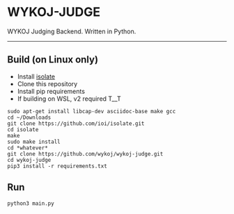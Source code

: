 # WYKOJ-JUDGE

WYKOJ Judging Backend. Written in Python.

---

## Build (on Linux only)

* Install [isolate](https://github.com/ioi/isolate)  
* Clone this repository  
* Install pip requirements
* If building on WSL, v2 required T__T

```commandline
sudo apt-get install libcap-dev asciidoc-base make gcc
cd ~/Downloads
git clone https://github.com/ioi/isolate.git
cd isolate
make
sudo make install
cd *whatever*
git clone https://github.com/wykoj/wykoj-judge.git
cd wykoj-judge
pip3 install -r requirements.txt
```

## Run

```commandline
python3 main.py
```